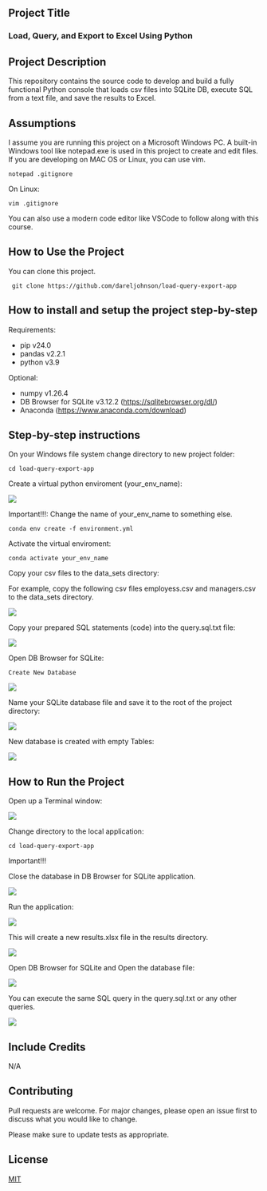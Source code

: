 ## Project Title

### Load, Query, and Export to Excel Using Python

## Project Description

This repository contains the source code to develop and build a fully functional Python console that loads csv files into SQLite DB, execute SQL from a text file, and save the results to Excel.

## Assumptions

I assume you are running this project on a Microsoft Windows PC. A built-in Windows tool like notepad.exe is used in this project to create and edit files. If you are developing on MAC OS or Linux, you can use vim.

```
notepad .gitignore
```

On Linux:

```
vim .gitignore
```


You can also use a modern code editor like VSCode to follow along with this course.


## How to Use the Project

You can clone this project.

```
 git clone https://github.com/dareljohnson/load-query-export-app
```



## How to install and setup the project step-by-step

Requirements:

- pip v24.0
- pandas v2.2.1
- python v3.9


Optional:

- numpy v1.26.4
- DB Browser for SQLite v3.12.2 (https://sqlitebrowser.org/dl/)
- Anaconda (https://www.anaconda.com/download)



## Step-by-step instructions

On your Windows file system change directory to new project folder:

```
cd load-query-export-app
```

Create a virtual python enviroment (your_env_name):

![](docs/Environment.PNG)


Important!!!: Change the name of your_env_name to something else.


```
conda env create -f environment.yml
```

Activate the virtual enviroment:

```
conda activate your_env_name
```


Copy your csv files to the data_sets directory:

For example, copy the following csv files employess.csv and managers.csv to the data_sets directory.

![](docs/Data_Files.PNG)


Copy your prepared SQL statements (code) into the query.sql.txt file:

![](docs/Prepared_SQL.PNG)


Open DB Browser for SQLite:

```
Create New Database
```

![](docs/DB_Browser_1.PNG)


Name your SQLite database file and save it to the root of the project directory:

![](docs/DB_Browser_2.PNG)


New database is created with empty Tables:

![](docs/DB_Browser_3.PNG)



## How to Run the Project

Open up a Terminal window:

![](docs/Terminal_1.PNG)


Change directory to the local application:

```
cd load-query-export-app
```

Important!!!

Close the database in DB Browser for SQLite application.

![](docs/DB_Browser_4.PNG)


Run the application:

![](docs/Terminal_2.PNG)


This will create a new results.xlsx file in the results directory.

![](docs/Result_File.PNG)


Open DB Browser for SQLite and Open the database file:

![](docs/DB_Browser_5.PNG)


You can execute the same SQL query in the query.sql.txt or any other queries.

![](docs/DB_Browser_6.PNG)



## Include Credits

N/A

## Contributing

Pull requests are welcome. For major changes, please open an issue first
to discuss what you would like to change.

Please make sure to update tests as appropriate.

## License
[MIT](https://choosealicense.com/licenses/mit/)
